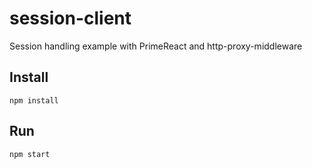# session-client

Session handling example with PrimeReact and http-proxy-middleware

## Install

```
npm install
```

## Run

```
npm start
```
